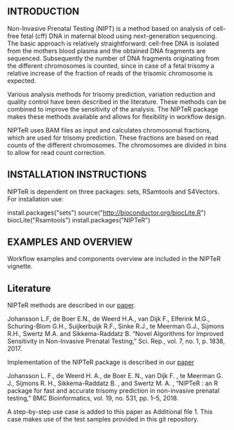 INTRODUCTION
------------

Non-Invasive Prenatal Testing (NIPT) is a method based on analysis of cell-free fetal (cff) DNA in maternal blood using next-generation sequencing. The basic approach is relatively straightforward: cell-free DNA is isolated from the mothers blood plasma and the obtained DNA fragments are sequenced. Subsequently the number of DNA fragments originating from the different chromosomes is counted, since in case of a fetal trisomy a relative increase of the fraction of reads of the trisomic chromosome is expected.

Various analysis methods for trisomy prediction, variation reduction and quality control have been described in the literature. These methods can be combined to improve the sensitivity of the analysis. The NIPTeR package makes these methods available and allows for flexibility in workflow design.

NIPTeR uses BAM files as input and calculates chromosomal fractions, which are used for trisomy prediction. These fractions are based on read counts of the different chromosomes. The chromosomes are divided in bins to allow for read count correction.

INSTALLATION INSTRUCTIONS
-------------------------

NIPTeR is dependent on three packages: sets, RSamtools and S4Vectors. For installation use:

install.packages("sets") source("<http://bioconductor.org/biocLite.R>") biocLite("Rsamtools") install.packages("NIPTeR")

EXAMPLES AND OVERVIEW
---------------------

Workflow examples and components overview are included in the NIPTeR vignette.

Literature
---------------------
NIPTeR methods are described in our [paper](https://www.nature.com/articles/s41598-017-02031-5).

Johansson L.F, de Boer E.N., de Weerd H.A., van Dijk F., Elferink M.G., Schuring-Blom G.H., Suijkerbuijk R.F., Sinke R.J., te Meerman G.J., Sijmons R.H., Swertz M.A. and Sikkema-Raddatz B. “Novel Algorithms for Improved Sensitivity in Non-Invasive Prenatal Testing,” Sci. Rep., vol. 7, no. 1, p. 1838, 2017.

Implementation of the NIPTeR package is described in our [paper](https://bmcbioinformatics.biomedcentral.com/articles/10.1186/s12859-018-2557-8)

Johansson L. F., de Weerd H. A., de Boer E. N., van Dijk F. , te Meerman G. J., Sijmons R. H., Sikkema-Raddatz B. , and Swertz M. A. , “NIPTeR : an R package for fast and accurate trisomy prediction in non-invasive prenatal testing,” BMC Bioinformatics, vol. 19, no. 531, pp. 1–5, 2018.

A step-by-step use case is added to this paper as Additional file 1. This case makes use of the test samples provided in this git repository.
